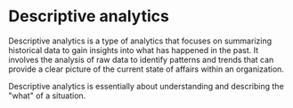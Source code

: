 # Descriptive analytics

Descriptive analytics is a type of analytics that focuses on summarizing historical data to gain insights into what has happened in the past. 
It involves the analysis of raw data to identify patterns and trends that can provide a clear picture of the current state of affairs within an organization. 

Descriptive analytics is essentially about understanding and describing the "what" of a situation.